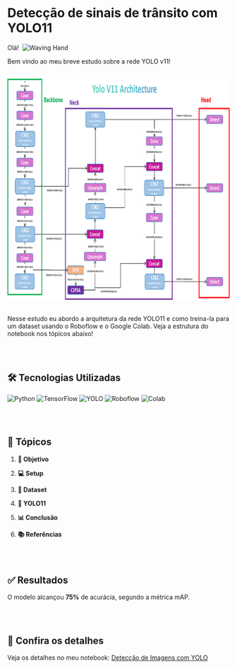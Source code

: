 # Detecção de sinais de trânsito com YOLO11
Olá! &nbsp;<img src="https://raw.githubusercontent.com/Tarikul-Islam-Anik/Animated-Fluent-Emojis/master/Emojis/Hand%20gestures/Waving%20Hand.png" alt="Waving Hand" width="25" height="25" />

Bem vindo ao meu breve estudo sobre a rede YOLO v11!

<br>
<div align="center">
  <img src="/imgs/arquitetura-yolo11.png" alt="Arquitetura YOLOv11" height=500px width=650px/>
</div>
<br>

Nesse estudo eu abordo a arquitetura da rede YOLO11 e como treina-la para um dataset usando o Roboflow e o Google Colab. Veja a estrutura do notebook nos tópicos abaixo!

<br><br>

## 🛠️ Tecnologias Utilizadas

![Python](https://img.shields.io/badge/Python-blue?logo=python&logoColor=white)
![TensorFlow](https://img.shields.io/badge/TensorFlow-orange?logo=tensorflow&logoColor=white)
![YOLO](https://img.shields.io/badge/YOLO-cyan)
![Roboflow](https://img.shields.io/badge/Roboflow-purple?logo=roboflow)
![Colab](https://img.shields.io/badge/-Google%20Colab-F9AB00?style=flat&logo=google-colab&logoColor=white)

<br><br>

## 📑 Tópicos

1. **🎯 Objetivo**

2. **💻 Setup**

3. **📂 Dataset**

4. **🧠 YOLO11**

5. **📊 Conclusão**

6. **📚 Referências**

<br><br>

## ✅ Resultados

O modelo alcançou **75%** de acurácia, segundo a métrica mAP.

<br><br>

## 👀 Confira os detalhes

Veja os detalhes no meu notebook: [Detecção de Imagens com YOLO](https://colab.research.google.com/drive/1G5lf_NW-mZciYdrx5oBW5DOzp8s0wUjt#scrollTo=CpyKUzdSbdMp)